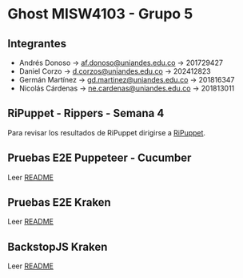 # Ghost MISW4103 - Grupo 5
## Integrantes
- Andrés Donoso -> af.donoso@uniandes.edu.co -> 201729427
- Daniel Corzo -> d.corzos@uniandes.edu.co -> 202412823
- Germán Martínez -> gd.martinez@uniandes.edu.co -> 201816347
- Nicolás Cárdenas -> ne.cardenas@uniandes.edu.co -> 201813011

## RiPuppet - Rippers - Semana 4
Para revisar los resultados de RiPuppet dirigirse a [RiPuppet](https://github.com/DavidMS73/ghost-consolidated-MISW4103/tree/main/RiPuppet).

## Pruebas E2E Puppeteer - Cucumber
Leer [README](https://github.com/DavidMS73/ghost-consolidated-MISW4103/tree/main/Pruebas%20E2E/Puppeteer-Cucumber)

## Pruebas E2E Kraken
Leer [README](https://github.com/DavidMS73/ghost-consolidated-MISW4103/tree/main/Pruebas%20E2E/Kraken) 

## BackstopJS Kraken
Leer [README](https://github.com/DavidMS73/ghost-consolidated-MISW4103/tree/main/BackstopKraken#readme)
